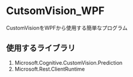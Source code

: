 # CutsomVision_WPF
CustomVisionをWPFから使用する簡単なプログラム
## 使用するライブラリ
1. Microsoft.Cognitive.CustomVision.Prediction
2. Microsoft.Rest.ClientRuntime

